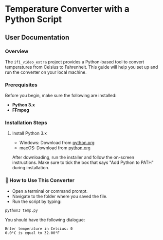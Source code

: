 # Temperature Converter with  a Python Script

## User Documentation

### Overview

The `if1_video_extra` project provides a Python-based tool to convert temperatures from Celsius to Fahrenheit. This guide will help you set up and run the converter on your local machine.

### Prerequisites

Before you begin, make sure the following are installed:

- **Python 3.x**
- **FFmpeg**

### Installation Steps

1. Install Python 3.x

   - Windows: Download from [python.org](https://www.python.org/downloads/windows/)
   - macOS: Download from [python.org](https://www.python.org/downloads/mac-osx/)

   After downloading, run the installer and follow the on-screen instructions. Make sure to tick the box that says "Add Python to PATH" during installation.

### 🔧 How to Use This Converter

- Open a terminal or command prompt.
- Navigate to the folder where you saved the file.
- Run the script by typing:

```bash
python3 temp.py
```

You should have the following dialogue:

```text
Enter temperature in Celsius: 0
0.0°C is equal to 32.00°F
```

